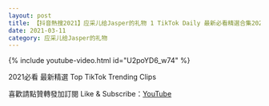 ```yaml
---
layout: post
title: 【抖音熱搜2021】应采儿给Jasper的礼物 1 TikTok Daily 最新必看精選合集2021 03 11
date: 2021-03-11
category: 应采儿给Jasper的礼物
---
```


{% include youtube-video.html id="U2poYD6_w74" %}

2021必看 最新精選 Top TikTok Trending Clips

喜歡請點贊轉發加訂閱 Like & Subscribe：[YouTube](https://www.youtube.com/channel/UCAoR7VcanIPd04uEq_GIylA/videos)

